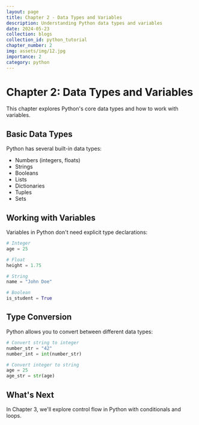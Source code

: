 ```yaml
---
layout: page
title: Chapter 2 - Data Types and Variables
description: Understanding Python data types and variables
date: 2024-05-23
collection: blogs
collection_id: python_tutorial
chapter_number: 2
img: assets/img/12.jpg
importance: 2
category: python
---
```


# Chapter 2: Data Types and Variables

This chapter explores Python's core data types and how to work with variables.

## Basic Data Types

Python has several built-in data types:

- Numbers (integers, floats)
- Strings
- Booleans
- Lists
- Dictionaries
- Tuples
- Sets

## Working with Variables

Variables in Python don't need explicit type declarations:

```python
# Integer
age = 25

# Float
height = 1.75

# String
name = "John Doe"

# Boolean
is_student = True
```

## Type Conversion

Python allows you to convert between different data types:

```python
# Convert string to integer
number_str = "42"
number_int = int(number_str)

# Convert integer to string
age = 25
age_str = str(age)
```

## What's Next

In Chapter 3, we'll explore control flow in Python with conditionals and loops.

